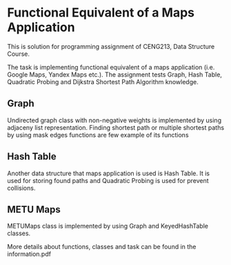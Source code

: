 # Functional Equivalent of a Maps Application
This is solution for programming assignment of CENG213, Data Structure Course.

The task is implementing functional equivalent of a maps application (i.e. Google Maps, Yandex Maps etc.).
The assignment tests Graph, Hash Table, Quadratic Probing and Dijkstra Shortest Path Algorithm knowledge.

Graph
-----
Undirected graph class with non-negative weights is implemented by using adjaceny list representation. Finding shortest path or multiple shortest paths by using mask edges functions are few example of its functions

Hash Table
----
Another data structure that maps application is used is Hash Table. It is used for storing found paths and Quadratic Probing is used for prevent collisions.

METU Maps
----
METUMaps class is implemented by using Graph and KeyedHashTable classes.

More details about functions, classes and task can be found in the information.pdf

